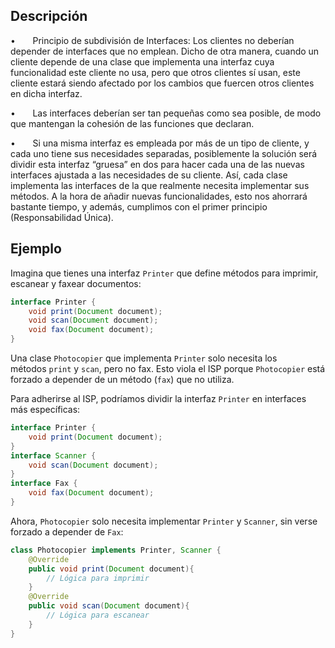 ## Descripción

•       Principio de subdivisión de Interfaces: Los clientes no deberían depender de interfaces que no emplean. Dicho de otra manera, cuando un cliente depende de una clase que implementa una interfaz cuya funcionalidad este cliente no usa, pero que otros clientes sí usan, este cliente estará siendo afectado por los cambios que fuercen otros clientes en dicha interfaz.

•       Las interfaces deberían ser tan pequeñas como sea posible, de modo que mantengan la cohesión de las funciones que declaran.

•       Si una misma interfaz es empleada por más de un tipo de cliente, y cada uno tiene sus necesidades separadas, posiblemente la solución será dividir esta interfaz “gruesa” en dos para hacer cada una de las nuevas interfaces ajustada a las necesidades de su cliente. Así, cada clase implementa las interfaces de la que realmente necesita implementar sus métodos. A la hora de añadir nuevas funcionalidades, esto nos ahorrará bastante tiempo, y además, cumplimos con el primer principio (Responsabilidad Única).

## Ejemplo

Imagina que tienes una interfaz `Printer` que define métodos para imprimir, escanear y faxear documentos:

``` java
interface Printer {
	void print(Document document);
	void scan(Document document);
	void fax(Document document);
}
```

Una clase `Photocopier` que implementa `Printer` solo necesita los métodos `print` y `scan`, pero no fax. Esto viola el ISP porque `Photocopier` está forzado a depender de un método (`fax`) que no utiliza.

Para adherirse al ISP, podríamos dividir la interfaz `Printer` en interfaces más específicas:

``` java
interface Printer {
	void print(Document document);
}
interface Scanner {
	void scan(Document document);
}
interface Fax {
	void fax(Document document);
}
```

Ahora, `Photocopier` solo necesita implementar `Printer` y `Scanner`, sin verse forzado a depender de `Fax`:

``` java
class Photocopier implements Printer, Scanner {
	@Override
	public void print(Document document){
		// Lógica para imprimir
	}
	@Override
	public void scan(Document document){
		// Lógica para escanear
	}
}
```
